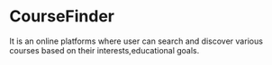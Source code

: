 # CourseFinder
It is an online platforms where user can search and discover various courses based on their interests,educational goals.
